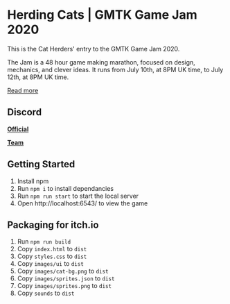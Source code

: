 # Herding Cats | GMTK Game Jam 2020

This is the Cat Herders' entry to the GMTK Game Jam 2020.

The Jam is a 48 hour game making marathon, focused on design, mechanics, and clever ideas. It runs from July 10th, at 8PM UK time, to July 12th, at 8PM UK time.

[Read more](https://itch.io/jam/gmtk-2020)

## Discord

**[Official](https://discord.gg/ewRbsQS)**

**[Team](https://discord.gg/uF5QS9R)**

## Getting Started

1. Install npm
1. Run `npm i` to install dependancies
1. Run `npm run start` to start the local server
1. Open http://localhost:6543/ to view the game

## Packaging for itch.io

1. Run `npm run build`
1. Copy `index.html` to `dist`
1. Copy `styles.css` to `dist`
1. Copy `images/ui` to `dist`
1. Copy `images/cat-bg.png` to `dist`
1. Copy `images/sprites.json` to `dist`
1. Copy `images/sprites.png` to `dist`
1. Copy `sounds` to `dist`
